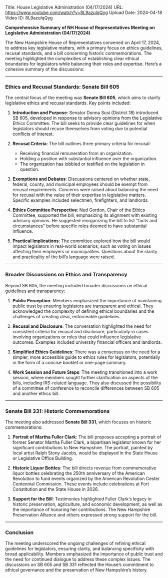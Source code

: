 Title: House Legislative Administration (04/17/2024)
URL: https://www.youtube.com/watch?v=8L9azulqQyg
Upload Date: 2024-04-18
Video ID: 8L9azulqQyg

**Comprehensive Summary of NH House of Representatives Meeting on Legislative Administration (04/17/2024)**

The New Hampshire House of Representatives convened on April 17, 2024, to address key legislative matters, with a primary focus on ethics guidelines, recusal standards, and a bill concerning historic commemorations. The meeting highlighted the complexities of establishing clear ethical boundaries for legislators while balancing their roles and expertise. Here’s a cohesive summary of the discussions:

---

### **Ethics and Recusal Standards: Senate Bill 605**
The central focus of the meeting was **Senate Bill 605**, which aims to clarify legislative ethics and recusal standards. Key points included:

1. **Introduction and Purpose**: Senator Donna Susi (District 18) introduced SB 605, developed in response to advisory opinions from the Legislative Ethics Committee. The bill seeks to provide clear guidelines for when legislators should recuse themselves from voting due to potential conflicts of interest.

2. **Recusal Criteria**: The bill outlines three primary criteria for recusal:
   - Receiving financial remuneration from an organization.
   - Holding a position with substantial influence over the organization.
   - The organization has lobbied or testified on the legislation in question.

3. **Exemptions and Debates**: Discussions centered on whether state, federal, county, and municipal employees should be exempt from recusal requirements. Concerns were raised about balancing the need for recusal with the value of their expertise in legislative matters. Specific examples included selectmen, firefighters, and landlords.

4. **Ethics Committee Perspective**: Ned Gordon, Chair of the Ethics Committee, supported the bill, emphasizing its alignment with existing advisory opinions. He suggested reorganizing the bill to list "facts and circumstances" before specific roles deemed to have substantial influence.

5. **Practical Implications**: The committee explored how the bill would impact legislators in real-world scenarios, such as voting on issues affecting their employers or municipalities. Questions about the clarity and practicality of the bill’s language were raised.

---

### **Broader Discussions on Ethics and Transparency**
Beyond SB 605, the meeting included broader discussions on ethical guidelines and transparency:

1. **Public Perception**: Members emphasized the importance of maintaining public trust by ensuring legislators are transparent and ethical. They acknowledged the complexity of defining ethical boundaries and the challenges of creating clear, enforceable guidelines.

2. **Recusal and Disclosure**: The conversation highlighted the need for consistent criteria for recusal and disclosure, particularly in cases involving organizations or roles that could influence legislative outcomes. Examples included university financial officers and landlords.

3. **Simplified Ethics Guidelines**: There was a consensus on the need for a simpler, more accessible guide to ethics rules for legislators, potentially in the form of a concise booklet or one-page summary.

4. **Work Session and Future Steps**: The meeting transitioned into a work session, where members sought further clarification on aspects of the bills, including IRS-related language. They also discussed the possibility of a committee of conference to reconcile differences between SB 605 and another ethics bill.

---

### **Senate Bill 331: Historic Commemorations**
The meeting also addressed **Senate Bill 331**, which focuses on historic commemorations:

1. **Portrait of Martha Fuller Clark**: The bill proposes accepting a portrait of former Senator Martha Fuller Clark, a bipartisan legislator known for her significant contributions to New Hampshire. The portrait, painted by local artist Ralph Stony Jacobs, would be displayed in the State House or Legislative Office Building.

2. **Historic Liquor Bottles**: The bill directs revenue from commemorative liquor bottles celebrating the 250th anniversary of the American Revolution to fund events organized by the American Revolution Cester Centennial Commission. These events include celebrations at Fort Constitution and the State House in 2026.

3. **Support for the Bill**: Testimonies highlighted Fuller Clark’s legacy in historic preservation, agriculture, and economic development, as well as the importance of honoring her contributions. The New Hampshire Preservation Alliance and others expressed strong support for the bill.

---

### **Conclusion**
The meeting underscored the ongoing challenges of refining ethical guidelines for legislators, ensuring clarity, and balancing specificity with broad applicability. Members emphasized the importance of public trust and the need for continued dialogue to address these complex issues. The discussions on SB 605 and SB 331 reflected the House’s commitment to ethical governance and the preservation of New Hampshire’s history.
